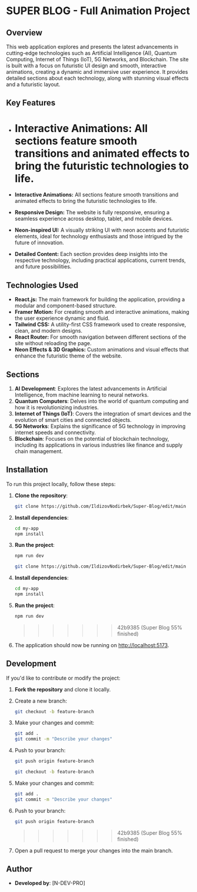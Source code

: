 # SUPER BLOG - Full Animation Project

## Overview

This web application explores and presents the latest advancements in cutting-edge technologies such as Artificial Intelligence (AI), Quantum Computing, Internet of Things (IoT), 5G Networks, and Blockchain. The site is built with a focus on futuristic UI design and smooth, interactive animations, creating a dynamic and immersive user experience. It provides detailed sections about each technology, along with stunning visual effects and a futuristic layout.

## Key Features

- # **Interactive Animations:** All sections feature smooth transitions and animated effects to bring the futuristic technologies to life.
- **Interactive Animations:** All sections feature smooth transitions and animated effects to bring the futuristic technologies to life.

- **Responsive Design:** The website is fully responsive, ensuring a seamless experience across desktop, tablet, and mobile devices.
- **Neon-inspired UI:** A visually striking UI with neon accents and futuristic elements, ideal for technology enthusiasts and those intrigued by the future of innovation.
- **Detailed Content:** Each section provides deep insights into the respective technology, including practical applications, current trends, and future possibilities.

## Technologies Used

- **React.js:** The main framework for building the application, providing a modular and component-based structure.
- **Framer Motion:** For creating smooth and interactive animations, making the user experience dynamic and fluid.
- **Tailwind CSS:** A utility-first CSS framework used to create responsive, clean, and modern designs.
- **React Router:** For smooth navigation between different sections of the site without reloading the page.
- **Neon Effects & 3D Graphics:** Custom animations and visual effects that enhance the futuristic theme of the website.

## Sections

1. **AI Development**: Explores the latest advancements in Artificial Intelligence, from machine learning to neural networks.
2. **Quantum Computers**: Delves into the world of quantum computing and how it is revolutionizing industries.
3. **Internet of Things (IoT)**: Covers the integration of smart devices and the evolution of smart cities and connected objects.
4. **5G Networks**: Explains the significance of 5G technology in improving internet speeds and connectivity.
5. **Blockchain**: Focuses on the potential of blockchain technology, including its applications in various industries like finance and supply chain management.

## Installation

To run this project locally, follow these steps:

1. **Clone the repository**:

   ```bash
   git clone https://github.com/IldizovNodirbek/Super-Blog/edit/main
   ```

2. **Install dependencies**:

   ```bash
   cd my-app
   npm install
   ```

3. **Run the project**:

   ```bash
   npm run dev
   ```

   ```bash
   git clone https://github.com/IldizovNodirbek/Super-Blog/edit/main
   ```

4. **Install dependencies**:

   ```bash
   cd my-app
   npm install
   ```

5. **Run the project**:

   ```bash
   npm run dev
   ```

   > > > > > > > 42b9385 (Super Blog 55% finished)

6. The application should now be running on [http://localhost:5173](http://localhost:3000).

## Development

If you'd like to contribute or modify the project:

1. **Fork the repository** and clone it locally.
2. Create a new branch:

   ```bash
   git checkout -b feature-branch
   ```

3. Make your changes and commit:
   ```bash
   git add .
   git commit -m "Describe your changes"
   ```
4. Push to your branch:
   ```bash
   git push origin feature-branch
   ```
   ```bash
   git checkout -b feature-branch
   ```
5. Make your changes and commit:
   ```bash
   git add .
   git commit -m "Describe your changes"
   ```
6. Push to your branch:
   ```bash
   git push origin feature-branch
   ```
   > > > > > > > 42b9385 (Super Blog 55% finished)
7. Open a pull request to merge your changes into the main branch.

## Author

- **Developed by**: [N-DEV-PRO]
